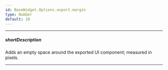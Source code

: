 ```yaml
---
id: BaseWidget.Options.export.margin
type: Number
default: 10
---
```

---
##### shortDescription
Adds an empty space around the exported UI component; measured in pixels.

---
